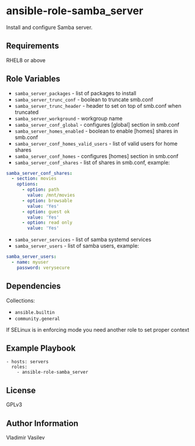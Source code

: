 ansible-role-samba_server
=========

Install and configure Samba server.

Requirements
------------

RHEL8 or above


Role Variables
--------------

* `samba_server_packages` - list of packages to install
* `samba_server_trunc_conf` - boolean to truncate smb.conf
* `samba_server_trunc_header` - header to set on top of smb.conf when truncated
* `samba_server_workground` - workgroup name
* `samba_server_conf_global` - configures [global] section in smb.conf
* `samba_server_homes_enabled` - boolean to enable [homes] shares in smb.conf
* `samba_server_conf_homes_valid_users` - list of valid users for home shares
* `samba_server_conf_homes` - configures [homes] section in smb.conf
* `samba_server_conf_shares` - list of shares in smb.conf, example:

```yaml
samba_server_conf_shares:
  - section: movies
    options:
      - option: path
        value: /mnt/movies
      - option: browsable
        value: 'Yes'
      - option: guest ok
        value: 'Yes'
      - option: read only
        value: 'Yes'
```

* `samba_server_services` - list of samba systemd services
* `samba_server_users` - list of samba users, example:

```yaml
samba_server_users:
  - name: myuser
    password: verysecure
```

Dependencies
------------

Collections:

* `ansible.builtin`
* `community.general`

If SELinux is in enforcing mode you need another role to set proper context

Example Playbook
----------------

```
- hosts: servers
  roles:
    - ansible-role-samba_server
```

License
-------

GPLv3

Author Information
------------------

Vladimir Vasilev
